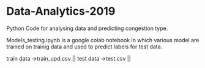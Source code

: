 # Data-Analytics-2019
Python Code for analysing data and predicting congestion type.

Models_testing.ipynb is a google colab notebook in which various model are trained on trainig data and used to predict labels for test data.

   train data ->train_upd.csv ||
   test data  ->test.csv      ||
